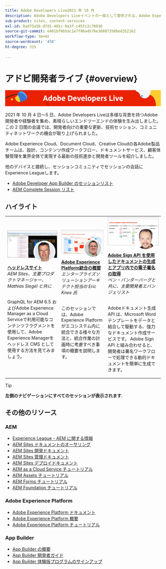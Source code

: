 ```yaml
---
title: Adobe Developers Live2021 年 10 月
description: Adobe Developers Liveイベントの一部として提供される、Adobe Experience Manager Sitesのビデオとチュートリアルのコレクションです。
sub-product: sites, content-services
exl-id: 0ad75a56-d7d1-401c-9a3f-c45fc2c78036
source-git-commit: e401bf0b5ac1e7f06a4576e36887358bed352162
workflow-type: tm+mt
source-wordcount: '458'
ht-degree: 31%

---
```


# アドビ開発者ライブ {#overview}

<img alt="アドビ開発者ライブ" src="/help/adobe-developers-live/assets/adl.png" />

2021 年 10 月 4 日～5 日、Adobe Developers Liveは多様な背景を持つAdobe開発者や経験者を集め、素晴らしいエンドツーエンドの体験を生み出しました。 この 2 日間の会議では、開発者向けの重要な更新、技術セッション、コミュニティネットワークの機会が取り上げられました。

Adobe Experience Cloud、Document Cloud、Creative Cloudの各Adobe製品チームは、設計、コンテンツ作成ワークフロー、ドキュメントサービス、顧客体験管理を業界全体で実現する最新の技術進歩と開発者ツールを紹介しました。

他のデバイスと接続し、セッションコミュニティでセッションの会話にExperience Leagueします。
* [Adobe Developer App Builder のセッションリスト](https://experienceleaguecommunities.adobe.com/t5/project-firefly-discussions/adobe-developers-live-october-2021-project-firefly-s-complete/td-p/425779)
* [AEM Complete Session リスト](https://experienceleaguecommunities.adobe.com/t5/adobe-experience-manager/adobe-developers-live-october-2021-complete-session-list/m-p/423041?profile.language=ja#M120517)

## ハイライト

<table>
  <tr>
   <td>
      <a href="headless.md">
      <img alt="ヘッドレスサイト" src="/help/adobe-developers-live/assets/mathias.png"/>
      </a>
      <div>
         <a href="headless.md"><strong>ヘッドレスサイト</strong></a>         
         <br/><em>AEM Sites、主要プロダクトマネージャー、Mathias Siegel と共に</em>
      </div>
      <p>
        <br/>
         GraphQL for AEM 6.5 およびAdobe Experience Manager as a Cloud Serviceで利用可能なコンテンツフラグメントを使用して、Adobe Experience Managerをヘッドレス CMS として使用する方法を見てみましょう。
      </p>
     </td>   
     <td>
      <a href="aep-integration.md">
      <img alt="Adobe Experience Platform統合の概要" src="/help/adobe-developers-live/assets/eric.png"/>
      </a>
      <div>
         <a href="aep-integration.md"><strong>Adobe Experience Platform統合の概要</strong></a>
         <br/><em>エンタープライズソリューションアーキテクト担当の Eric Knee 氏</em>
      </div>
      <p>
        <br/>
         このセッションでは、Adobe Experience Platformがエコシステム内に統合できる様々な方法と、統合作業の計画時に考慮すべき事項の概要を説明します。
      </p>
   </td>
   </td>
     <td>
      <a href="pdf-services-api.md">
      <img alt="Adobe Sign API を使用したドキュメントの生成とアプリ内での電子署名の取得" src="/help/adobe-developers-live/assets/ben.png"/>
      </a>
      <div>
         <a href="pdf-services-api.md"><strong>Adobe Sign API を使用したドキュメントの生成とアプリ内での電子署名の取得</strong></a>
         <br/><em>ベン・バンダーバーグと共に、主要開発者エバンジェリスト</em>
      </div>
      <p>
        <br/>
         Adobeドキュメント生成 API は、Microsoft Word テンプレートをデータと結合して駆動する、強力なドキュメント作成サービスです。 Adobe Sign API と組み合わせると、開発者は署名ワークフローで処理できる動的ドキュメントを簡単に生成できます。
      </p>
   </td> 
  </tr>
</table>

>[!TIP]
>
>**左側のナビゲーションにすべてのセッションが表示されます**.

## その他のリソース

### AEM

* [Experience League - AEM に関する情報](https://experienceleague.adobe.com/?lang=ja#recommended/solutions/experience-manager)
* [AEM Sites ドキュメントのオーサリング](https://experienceleague.adobe.com/docs/experience-manager-65/authoring/home.html?lang=ja)
* [AEM Sites 開発ドキュメント](https://experienceleague.adobe.com/docs/experience-manager-65/developing/home.html?lang=ja)
* [AEM Sites 管理ドキュメント](https://experienceleague.adobe.com/docs/experience-manager-65/administering/home.html?lang=ja)
* [AEM Sites デプロイドキュメント](https://experienceleague.adobe.com/docs/experience-manager-65/deploying/home.html?lang=ja)
* [AEM as a Cloud Service チュートリアル](https://experienceleague.adobe.com/docs/experience-manager-learn/cloud-service/overview.html?lang=ja)
* [AEM Assets チュートリアル](https://experienceleague.adobe.com/docs/experience-manager-learn/assets/overview.html?lang=ja)
* [AEM Forms チュートリアル](https://experienceleague.adobe.com/docs/experience-manager-learn/forms/overview.html?lang=ja)
* [AEM Foundation チュートリアル](https://experienceleague.adobe.com/docs/experience-manager-learn/foundation/overview.html?lang=ja)

### Adobe Experience Platform

* [Adobe Experience Platform ドキュメント](https://experienceleague.adobe.com/docs/experience-platform.html?lang=ja)
* [Adobe Experience Platform 概要](https://experienceleague.adobe.com/docs/experience-platform/landing/home.html?lang=ja)
* [Adobe Experience Platform チュートリアル](https://experienceleague.adobe.com/docs/platform-learn/tutorials/overview.html?lang=ja)

### App Builder

* [App Builder の概要](https://adobe.ly/aem-appbuilder)
* [App Builder 開発者ガイド](https://adobe.ly/appbuilder)
* [App Builder 体験版プログラムのサインアップ](https://adobe.ly/appbuilder-trial)
